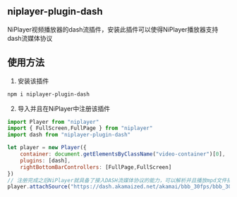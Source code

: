 ## niplayer-plugin-dash
NiPlayer视频播放器的dash流插件，安装此插件可以使得NiPlayer播放器支持dash流媒体协议


## 使用方法
1. 安装该插件
```bash
npm i niplayer-plugin-dash
```
2. 导入并且在NiPlayer中注册该插件
```js
import Player from "niplayer"
import { FullScreen,FullPage } from "niplayer"
import dash from "niplayer-plugin-dash"

let player = new Player({
    container: document.getElementsByClassName("video-container")[0],
    plugins: [dash],
    rightBottomBarControllers: [FullPage,FullScreen]
})
// 注册完成之后NiPlayer就具备了接入DASH流媒体协议的能力，可以解析并且播放mpd文件描述的视频资源并且支持多种分辨率无缝切换
player.attachSource("https://dash.akamaized.net/akamai/bbb_30fps/bbb_30fps.mpd")
```
